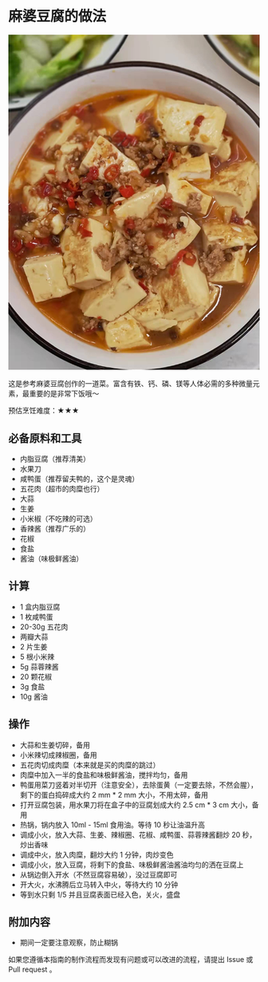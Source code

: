 # 麻婆豆腐的做法

![成品](./1.jpeg)

这是参考麻婆豆腐创作的一道菜。富含有铁、钙、磷、镁等人体必需的多种微量元素，最重要的是非常下饭哦～

预估烹饪难度：★★★

## 必备原料和工具

- 内脂豆腐（推荐清美）
- 水果刀
- 咸鸭蛋（推荐留夫鸭的，这个是灵魂）
- 五花肉（超市的肉糜也行）
- 大蒜
- 生姜
- 小米椒（不吃辣的可选）
- 香辣酱（推荐广乐的）
- 花椒
- 食盐
- 酱油（味极鲜酱油）

## 计算

- 1 盒内脂豆腐
- 1 枚咸鸭蛋
- 20-30g 五花肉
- 两瓣大蒜
- 2 片生姜
- 5 根小米辣
- 5g 蒜蓉辣酱
- 20 颗花椒
- 3g 食盐
- 10g 酱油

## 操作

- 大蒜和生姜切碎，备用
- 小米辣切成辣椒圈，备用
- 五花肉切成肉糜（本来就是买的肉糜的跳过）
- 肉糜中加入一半的食盐和味极鲜酱油，搅拌均匀，备用
- 鸭蛋用菜刀竖着对半切开（注意安全），去除蛋黄（一定要去除，不然会腥），剩下的蛋白捣碎成大约 2 mm * 2 mm 大小，不用太碎，备用
- 打开豆腐包装，用水果刀将在盒子中的豆腐划成大约 2.5 cm * 3 cm 大小，备用
- 热锅，锅内放入 10ml - 15ml 食用油。等待 10 秒让油温升高
- 调成小火，放入大蒜、生姜、辣椒圈、花椒、咸鸭蛋、蒜蓉辣酱翻炒 20 秒，炒出香味
- 调成中火，放入肉糜，翻炒大约 1 分钟，肉炒变色
- 调成小火，放入豆腐，将剩下的食盐、味极鲜酱油酱油均匀的洒在豆腐上
- 从锅边倒入开水（不然豆腐容易破），没过豆腐即可
- 开大火，水沸腾后立马转入中火，等待大约 10 分钟
- 等到水只剩 1/5 并且豆腐表面已经入色，关火，盛盘

## 附加内容

- 期间一定要注意观察，防止糊锅

如果您遵循本指南的制作流程而发现有问题或可以改进的流程，请提出 Issue 或 Pull request 。
